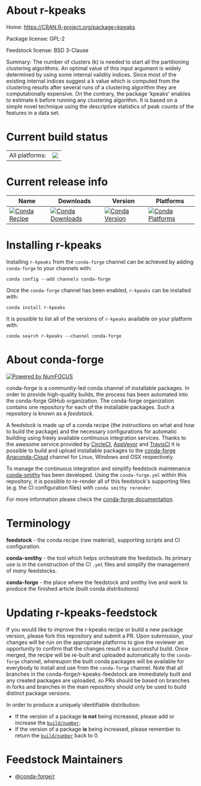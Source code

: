 About r-kpeaks
==============

Home: https://CRAN.R-project.org/package=kpeaks

Package license: GPL-2

Feedstock license: BSD 3-Clause

Summary: The number of clusters (k) is needed to start all the partitioning clustering algorithms. An optimal value of this input argument is widely determined by using some internal validity indices. Since most of the existing internal indices suggest a k value which is computed from the clustering results after several runs of a clustering algorithm they are computationally expensive. On the contrary,  the package 'kpeaks' enables to estimate k before running any clustering algorithm. It is based on a simple novel technique using the descriptive statistics of peak counts of the features in a data set.



Current build status
====================


<table><tr><td>All platforms:</td>
    <td>
      <a href="https://dev.azure.com/conda-forge/feedstock-builds/_build/latest?definitionId=1284&branchName=master">
        <img src="https://dev.azure.com/conda-forge/feedstock-builds/_apis/build/status/r-kpeaks-feedstock?branchName=master">
      </a>
    </td>
  </tr>
</table>

Current release info
====================

| Name | Downloads | Version | Platforms |
| --- | --- | --- | --- |
| [![Conda Recipe](https://img.shields.io/badge/recipe-r--kpeaks-green.svg)](https://anaconda.org/conda-forge/r-kpeaks) | [![Conda Downloads](https://img.shields.io/conda/dn/conda-forge/r-kpeaks.svg)](https://anaconda.org/conda-forge/r-kpeaks) | [![Conda Version](https://img.shields.io/conda/vn/conda-forge/r-kpeaks.svg)](https://anaconda.org/conda-forge/r-kpeaks) | [![Conda Platforms](https://img.shields.io/conda/pn/conda-forge/r-kpeaks.svg)](https://anaconda.org/conda-forge/r-kpeaks) |

Installing r-kpeaks
===================

Installing `r-kpeaks` from the `conda-forge` channel can be achieved by adding `conda-forge` to your channels with:

```
conda config --add channels conda-forge
```

Once the `conda-forge` channel has been enabled, `r-kpeaks` can be installed with:

```
conda install r-kpeaks
```

It is possible to list all of the versions of `r-kpeaks` available on your platform with:

```
conda search r-kpeaks --channel conda-forge
```


About conda-forge
=================

[![Powered by NumFOCUS](https://img.shields.io/badge/powered%20by-NumFOCUS-orange.svg?style=flat&colorA=E1523D&colorB=007D8A)](http://numfocus.org)

conda-forge is a community-led conda channel of installable packages.
In order to provide high-quality builds, the process has been automated into the
conda-forge GitHub organization. The conda-forge organization contains one repository
for each of the installable packages. Such a repository is known as a *feedstock*.

A feedstock is made up of a conda recipe (the instructions on what and how to build
the package) and the necessary configurations for automatic building using freely
available continuous integration services. Thanks to the awesome service provided by
[CircleCI](https://circleci.com/), [AppVeyor](https://www.appveyor.com/)
and [TravisCI](https://travis-ci.com/) it is possible to build and upload installable
packages to the [conda-forge](https://anaconda.org/conda-forge)
[Anaconda-Cloud](https://anaconda.org/) channel for Linux, Windows and OSX respectively.

To manage the continuous integration and simplify feedstock maintenance
[conda-smithy](https://github.com/conda-forge/conda-smithy) has been developed.
Using the ``conda-forge.yml`` within this repository, it is possible to re-render all of
this feedstock's supporting files (e.g. the CI configuration files) with ``conda smithy rerender``.

For more information please check the [conda-forge documentation](https://conda-forge.org/docs/).

Terminology
===========

**feedstock** - the conda recipe (raw material), supporting scripts and CI configuration.

**conda-smithy** - the tool which helps orchestrate the feedstock.
                   Its primary use is in the construction of the CI ``.yml`` files
                   and simplify the management of *many* feedstocks.

**conda-forge** - the place where the feedstock and smithy live and work to
                  produce the finished article (built conda distributions)


Updating r-kpeaks-feedstock
===========================

If you would like to improve the r-kpeaks recipe or build a new
package version, please fork this repository and submit a PR. Upon submission,
your changes will be run on the appropriate platforms to give the reviewer an
opportunity to confirm that the changes result in a successful build. Once
merged, the recipe will be re-built and uploaded automatically to the
`conda-forge` channel, whereupon the built conda packages will be available for
everybody to install and use from the `conda-forge` channel.
Note that all branches in the conda-forge/r-kpeaks-feedstock are
immediately built and any created packages are uploaded, so PRs should be based
on branches in forks and branches in the main repository should only be used to
build distinct package versions.

In order to produce a uniquely identifiable distribution:
 * If the version of a package **is not** being increased, please add or increase
   the [``build/number``](https://conda.io/docs/user-guide/tasks/build-packages/define-metadata.html#build-number-and-string).
 * If the version of a package **is** being increased, please remember to return
   the [``build/number``](https://conda.io/docs/user-guide/tasks/build-packages/define-metadata.html#build-number-and-string)
   back to 0.

Feedstock Maintainers
=====================

* [@conda-forge/r](https://github.com/conda-forge/r/)

